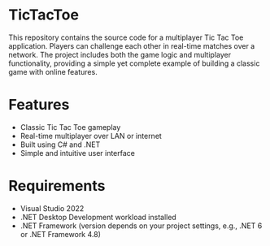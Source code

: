 # TicTacToe
This repository contains the source code for a multiplayer Tic Tac Toe application. Players can challenge each other in real-time matches over a network. The project includes both the game logic and multiplayer functionality, providing a simple yet complete example of building a classic game with online features.

# Features
- Classic Tic Tac Toe gameplay
- Real-time multiplayer over LAN or internet
- Built using C# and .NET
- Simple and intuitive user interface

# Requirements
- Visual Studio 2022
- .NET Desktop Development workload installed
- .NET Framework (version depends on your project settings, e.g., .NET 6 or .NET Framework 4.8)
